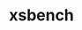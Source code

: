 ---
title: "xsbench"
layout: cache
categories: [package, develop]
meta: {"versions": ["20"], "compilers": ["gcc@=7.3.1"], "oss": ["amzn2"], "platforms": ["linux"], "targets": ["aarch64", "neoverse_n1", "x86_64_v3"], "stacks": ["aws-ahug", "aws-ahug-aarch64", "root"], "num_specs": 25, "num_specs_by_stack": {"aws-ahug-aarch64": 20, "root": 25, "aws-ahug": 5}}
spec_details: [{"hash": "mp4thznwbpp42gmohr5j4psq6eb4vfid", "compiler": "gcc@=7.3.1", "versions": ["20"], "os": "amzn2", "platform": "linux", "target": "aarch64", "variants": ["build_system=makefile", "~cuda", "+mpi", "+openmp"], "stacks": ["aws-ahug-aarch64", "root"], "size": "-", "tarball": "https://binaries.spack.io/develop/build_cache/linux-amzn2-aarch64/gcc-7.3.1/xsbench-20/linux-amzn2-aarch64-gcc-7.3.1-xsbench-20-mp4thznwbpp42gmohr5j4psq6eb4vfid.spack"}, {"hash": "3ql3rempcm64xru2qrvle6wuerfoohmc", "compiler": "gcc@=7.3.1", "versions": ["20"], "os": "amzn2", "platform": "linux", "target": "aarch64", "variants": ["build_system=makefile", "~cuda", "+mpi", "+openmp"], "stacks": ["aws-ahug-aarch64", "root"], "size": "-", "tarball": "https://binaries.spack.io/develop/build_cache/linux-amzn2-aarch64/gcc-7.3.1/xsbench-20/linux-amzn2-aarch64-gcc-7.3.1-xsbench-20-3ql3rempcm64xru2qrvle6wuerfoohmc.spack"}, {"hash": "4ysmmvt6ftanjvlqrzy3b6xuscbnqyhp", "compiler": "gcc@=7.3.1", "versions": ["20"], "os": "amzn2", "platform": "linux", "target": "aarch64", "variants": ["build_system=makefile", "~cuda", "+mpi", "+openmp"], "stacks": ["aws-ahug-aarch64", "root"], "size": "-", "tarball": "https://binaries.spack.io/develop/build_cache/linux-amzn2-aarch64/gcc-7.3.1/xsbench-20/linux-amzn2-aarch64-gcc-7.3.1-xsbench-20-4ysmmvt6ftanjvlqrzy3b6xuscbnqyhp.spack"}, {"hash": "3mmmjtm7g6uiawopybjtikupsoogimta", "compiler": "gcc@=7.3.1", "versions": ["20"], "os": "amzn2", "platform": "linux", "target": "aarch64", "variants": ["build_system=makefile", "~cuda", "+mpi", "+openmp"], "stacks": ["aws-ahug-aarch64", "root"], "size": "-", "tarball": "https://binaries.spack.io/develop/build_cache/linux-amzn2-aarch64/gcc-7.3.1/xsbench-20/linux-amzn2-aarch64-gcc-7.3.1-xsbench-20-3mmmjtm7g6uiawopybjtikupsoogimta.spack"}, {"hash": "g4zf6nyqu3qkkiofaqcs52umoqoaewb2", "compiler": "gcc@=7.3.1", "versions": ["20"], "os": "amzn2", "platform": "linux", "target": "aarch64", "variants": ["build_system=makefile", "~cuda", "+mpi", "+openmp"], "stacks": ["aws-ahug-aarch64", "root"], "size": "-", "tarball": "https://binaries.spack.io/develop/build_cache/linux-amzn2-aarch64/gcc-7.3.1/xsbench-20/linux-amzn2-aarch64-gcc-7.3.1-xsbench-20-g4zf6nyqu3qkkiofaqcs52umoqoaewb2.spack"}, {"hash": "hi57moujg3pp4aptigkwaxlcrm6726fr", "compiler": "gcc@=7.3.1", "versions": ["20"], "os": "amzn2", "platform": "linux", "target": "aarch64", "variants": ["build_system=makefile", "~cuda", "+mpi", "+openmp"], "stacks": ["aws-ahug-aarch64", "root"], "size": "-", "tarball": "https://binaries.spack.io/develop/build_cache/linux-amzn2-aarch64/gcc-7.3.1/xsbench-20/linux-amzn2-aarch64-gcc-7.3.1-xsbench-20-hi57moujg3pp4aptigkwaxlcrm6726fr.spack"}, {"hash": "6jdnrpjul3ut42ffhogoisvg3rruowfq", "compiler": "gcc@=7.3.1", "versions": ["20"], "os": "amzn2", "platform": "linux", "target": "aarch64", "variants": ["build_system=makefile", "~cuda", "+mpi", "+openmp"], "stacks": ["aws-ahug-aarch64", "root"], "size": "-", "tarball": "https://binaries.spack.io/develop/build_cache/linux-amzn2-aarch64/gcc-7.3.1/xsbench-20/linux-amzn2-aarch64-gcc-7.3.1-xsbench-20-6jdnrpjul3ut42ffhogoisvg3rruowfq.spack"}, {"hash": "s6zj6cxruosbw2ra5putc2pqshcdxgt6", "compiler": "gcc@=7.3.1", "versions": ["20"], "os": "amzn2", "platform": "linux", "target": "aarch64", "variants": ["build_system=makefile", "~cuda", "+mpi", "+openmp"], "stacks": ["aws-ahug-aarch64", "root"], "size": "-", "tarball": "https://binaries.spack.io/develop/build_cache/linux-amzn2-aarch64/gcc-7.3.1/xsbench-20/linux-amzn2-aarch64-gcc-7.3.1-xsbench-20-s6zj6cxruosbw2ra5putc2pqshcdxgt6.spack"}, {"hash": "up275o4svktupu2d4gnhn6zabf7iz3kv", "compiler": "gcc@=7.3.1", "versions": ["20"], "os": "amzn2", "platform": "linux", "target": "aarch64", "variants": ["build_system=makefile", "~cuda", "+mpi", "+openmp"], "stacks": ["aws-ahug-aarch64", "root"], "size": "-", "tarball": "https://binaries.spack.io/develop/build_cache/linux-amzn2-aarch64/gcc-7.3.1/xsbench-20/linux-amzn2-aarch64-gcc-7.3.1-xsbench-20-up275o4svktupu2d4gnhn6zabf7iz3kv.spack"}, {"hash": "53corqzk4nbfmmzuzu6c67nni5hkthm2", "compiler": "gcc@=7.3.1", "versions": ["20"], "os": "amzn2", "platform": "linux", "target": "aarch64", "variants": ["build_system=makefile", "~cuda", "+mpi", "+openmp"], "stacks": ["aws-ahug-aarch64", "root"], "size": "-", "tarball": "https://binaries.spack.io/develop/build_cache/linux-amzn2-aarch64/gcc-7.3.1/xsbench-20/linux-amzn2-aarch64-gcc-7.3.1-xsbench-20-53corqzk4nbfmmzuzu6c67nni5hkthm2.spack"}, {"hash": "bup73cd7nhujmmjn7tkgku6zmpoxkqbw", "compiler": "gcc@=7.3.1", "versions": ["20"], "os": "amzn2", "platform": "linux", "target": "neoverse_n1", "variants": ["build_system=makefile", "~cuda", "+mpi", "+openmp"], "stacks": ["aws-ahug-aarch64", "root"], "size": "-", "tarball": "https://binaries.spack.io/develop/build_cache/linux-amzn2-neoverse_n1/gcc-7.3.1/xsbench-20/linux-amzn2-neoverse_n1-gcc-7.3.1-xsbench-20-bup73cd7nhujmmjn7tkgku6zmpoxkqbw.spack"}, {"hash": "ir4kyjqbfirjuz5y7u6o5vcwgocggv3u", "compiler": "gcc@=7.3.1", "versions": ["20"], "os": "amzn2", "platform": "linux", "target": "neoverse_n1", "variants": ["build_system=makefile", "~cuda", "+mpi", "+openmp"], "stacks": ["aws-ahug-aarch64", "root"], "size": "-", "tarball": "https://binaries.spack.io/develop/build_cache/linux-amzn2-neoverse_n1/gcc-7.3.1/xsbench-20/linux-amzn2-neoverse_n1-gcc-7.3.1-xsbench-20-ir4kyjqbfirjuz5y7u6o5vcwgocggv3u.spack"}, {"hash": "7k33slguasmtkiopbfvd5n7gupxfw7kg", "compiler": "gcc@=7.3.1", "versions": ["20"], "os": "amzn2", "platform": "linux", "target": "neoverse_n1", "variants": ["build_system=makefile", "~cuda", "+mpi", "+openmp"], "stacks": ["aws-ahug-aarch64", "root"], "size": "-", "tarball": "https://binaries.spack.io/develop/build_cache/linux-amzn2-neoverse_n1/gcc-7.3.1/xsbench-20/linux-amzn2-neoverse_n1-gcc-7.3.1-xsbench-20-7k33slguasmtkiopbfvd5n7gupxfw7kg.spack"}, {"hash": "rfjxknchnexnabjxirjarch6ji7e3wso", "compiler": "gcc@=7.3.1", "versions": ["20"], "os": "amzn2", "platform": "linux", "target": "neoverse_n1", "variants": ["build_system=makefile", "~cuda", "+mpi", "+openmp"], "stacks": ["aws-ahug-aarch64", "root"], "size": "-", "tarball": "https://binaries.spack.io/develop/build_cache/linux-amzn2-neoverse_n1/gcc-7.3.1/xsbench-20/linux-amzn2-neoverse_n1-gcc-7.3.1-xsbench-20-rfjxknchnexnabjxirjarch6ji7e3wso.spack"}, {"hash": "2dw5xhzxeg5k27tnyhoy7ptqoiq5klcp", "compiler": "gcc@=7.3.1", "versions": ["20"], "os": "amzn2", "platform": "linux", "target": "neoverse_n1", "variants": ["build_system=makefile", "~cuda", "+mpi", "+openmp"], "stacks": ["aws-ahug-aarch64", "root"], "size": "-", "tarball": "https://binaries.spack.io/develop/build_cache/linux-amzn2-neoverse_n1/gcc-7.3.1/xsbench-20/linux-amzn2-neoverse_n1-gcc-7.3.1-xsbench-20-2dw5xhzxeg5k27tnyhoy7ptqoiq5klcp.spack"}, {"hash": "j5sndgtz4sgwvgnmlex4ktdkq4hpwbmy", "compiler": "gcc@=7.3.1", "versions": ["20"], "os": "amzn2", "platform": "linux", "target": "neoverse_n1", "variants": ["build_system=makefile", "~cuda", "+mpi", "+openmp"], "stacks": ["aws-ahug-aarch64", "root"], "size": "-", "tarball": "https://binaries.spack.io/develop/build_cache/linux-amzn2-neoverse_n1/gcc-7.3.1/xsbench-20/linux-amzn2-neoverse_n1-gcc-7.3.1-xsbench-20-j5sndgtz4sgwvgnmlex4ktdkq4hpwbmy.spack"}, {"hash": "s3yyw6e7y4hcyc2ht3y7thuwsd7ak24r", "compiler": "gcc@=7.3.1", "versions": ["20"], "os": "amzn2", "platform": "linux", "target": "neoverse_n1", "variants": ["build_system=makefile", "~cuda", "+mpi", "+openmp"], "stacks": ["aws-ahug-aarch64", "root"], "size": "-", "tarball": "https://binaries.spack.io/develop/build_cache/linux-amzn2-neoverse_n1/gcc-7.3.1/xsbench-20/linux-amzn2-neoverse_n1-gcc-7.3.1-xsbench-20-s3yyw6e7y4hcyc2ht3y7thuwsd7ak24r.spack"}, {"hash": "7ksgxtvgvkmnm3wbymytxqlwhdgi2cgf", "compiler": "gcc@=7.3.1", "versions": ["20"], "os": "amzn2", "platform": "linux", "target": "neoverse_n1", "variants": ["build_system=makefile", "~cuda", "+mpi", "+openmp"], "stacks": ["aws-ahug-aarch64", "root"], "size": "-", "tarball": "https://binaries.spack.io/develop/build_cache/linux-amzn2-neoverse_n1/gcc-7.3.1/xsbench-20/linux-amzn2-neoverse_n1-gcc-7.3.1-xsbench-20-7ksgxtvgvkmnm3wbymytxqlwhdgi2cgf.spack"}, {"hash": "ltr6s3rnwv2mqcs3xr6qnn7xosnngfjk", "compiler": "gcc@=7.3.1", "versions": ["20"], "os": "amzn2", "platform": "linux", "target": "neoverse_n1", "variants": ["build_system=makefile", "~cuda", "+mpi", "+openmp"], "stacks": ["aws-ahug-aarch64", "root"], "size": "-", "tarball": "https://binaries.spack.io/develop/build_cache/linux-amzn2-neoverse_n1/gcc-7.3.1/xsbench-20/linux-amzn2-neoverse_n1-gcc-7.3.1-xsbench-20-ltr6s3rnwv2mqcs3xr6qnn7xosnngfjk.spack"}, {"hash": "vujz5rsl4ug3ucy3pktfdhwa7t5rcuj4", "compiler": "gcc@=7.3.1", "versions": ["20"], "os": "amzn2", "platform": "linux", "target": "neoverse_n1", "variants": ["build_system=makefile", "~cuda", "+mpi", "+openmp"], "stacks": ["aws-ahug-aarch64", "root"], "size": "-", "tarball": "https://binaries.spack.io/develop/build_cache/linux-amzn2-neoverse_n1/gcc-7.3.1/xsbench-20/linux-amzn2-neoverse_n1-gcc-7.3.1-xsbench-20-vujz5rsl4ug3ucy3pktfdhwa7t5rcuj4.spack"}, {"hash": "it4bsjedxzghbjyajthdpa23c2vigkvc", "compiler": "gcc@=7.3.1", "versions": ["20"], "os": "amzn2", "platform": "linux", "target": "x86_64_v3", "variants": ["build_system=makefile", "~cuda", "+mpi", "+openmp"], "stacks": ["root", "aws-ahug"], "size": "-", "tarball": "https://binaries.spack.io/develop/build_cache/linux-amzn2-x86_64_v3/gcc-7.3.1/xsbench-20/linux-amzn2-x86_64_v3-gcc-7.3.1-xsbench-20-it4bsjedxzghbjyajthdpa23c2vigkvc.spack"}, {"hash": "icwjjrcn666vcpzsryco6psvkz3t36ba", "compiler": "gcc@=7.3.1", "versions": ["20"], "os": "amzn2", "platform": "linux", "target": "x86_64_v3", "variants": ["build_system=makefile", "~cuda", "+mpi", "+openmp"], "stacks": ["root", "aws-ahug"], "size": "-", "tarball": "https://binaries.spack.io/develop/build_cache/linux-amzn2-x86_64_v3/gcc-7.3.1/xsbench-20/linux-amzn2-x86_64_v3-gcc-7.3.1-xsbench-20-icwjjrcn666vcpzsryco6psvkz3t36ba.spack"}, {"hash": "k3c3kao67yurnp7b4jmhqeapa622kcke", "compiler": "gcc@=7.3.1", "versions": ["20"], "os": "amzn2", "platform": "linux", "target": "x86_64_v3", "variants": ["build_system=makefile", "~cuda", "+mpi", "+openmp"], "stacks": ["root", "aws-ahug"], "size": "-", "tarball": "https://binaries.spack.io/develop/build_cache/linux-amzn2-x86_64_v3/gcc-7.3.1/xsbench-20/linux-amzn2-x86_64_v3-gcc-7.3.1-xsbench-20-k3c3kao67yurnp7b4jmhqeapa622kcke.spack"}, {"hash": "652pomix4thp5epp3yh2efpnatmt6xo7", "compiler": "gcc@=7.3.1", "versions": ["20"], "os": "amzn2", "platform": "linux", "target": "x86_64_v3", "variants": ["build_system=makefile", "~cuda", "+mpi", "+openmp"], "stacks": ["root", "aws-ahug"], "size": "-", "tarball": "https://binaries.spack.io/develop/build_cache/linux-amzn2-x86_64_v3/gcc-7.3.1/xsbench-20/linux-amzn2-x86_64_v3-gcc-7.3.1-xsbench-20-652pomix4thp5epp3yh2efpnatmt6xo7.spack"}, {"hash": "sqrm3mtmqbrwakw6az52i25kkp2aw3oc", "compiler": "gcc@=7.3.1", "versions": ["20"], "os": "amzn2", "platform": "linux", "target": "x86_64_v3", "variants": ["build_system=makefile", "~cuda", "+mpi", "+openmp"], "stacks": ["root", "aws-ahug"], "size": "-", "tarball": "https://binaries.spack.io/develop/build_cache/linux-amzn2-x86_64_v3/gcc-7.3.1/xsbench-20/linux-amzn2-x86_64_v3-gcc-7.3.1-xsbench-20-sqrm3mtmqbrwakw6az52i25kkp2aw3oc.spack"}]
---